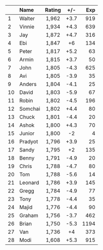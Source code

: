 | |Name|Rating|+/-|Exp|
|-|:---|:----:|:-:|--:|
|1|Walter|1,962|+3.7|919|
|2|Vinnie|1,934|+4.3|639|
|3|Jay|1,872|+4.7|316|
|4|Ebi|1,847|+6|134|
|5|Peter|1,817|+5.2|63|
|6|Armin|1,815|+3.7|50|
|7|John|1,805|-4.3|625|
|8|Avi|1,805|-3.9|35|
|9|Anders|1,804|-4.1|25|
|10|David|1,803|-5.9|67|
|11|Robin|1,802|-4.5|196|
|12|Somchai|1,802|+4.4|80|
|13|Chuck|1,801|-4.4|20|
|14|Ashok|1,800|+4.3|70|
|15|Junior|1,800|-2|4|
|16|Pradyot|1,796|+3.9|25|
|17|Sandy|1,795|+2|135|
|18|Benny|1,791|-4.9|20|
|19|Chris|1,788|-4.7|80|
|20|Tom|1,788|-5.6|14|
|21|Leonard|1,786|+3.9|145|
|22|Gregg|1,784|-4.9|77|
|23|Tony|1,778|-4.4|35|
|24|Majid|1,776|-4.4|90|
|25|Graham|1,756|-3.7|462|
|26|Brian|1,750|-5.3|1194|
|27|Van|1,736|+4|373|
|28|Modi|1,608|+5.3|915|
